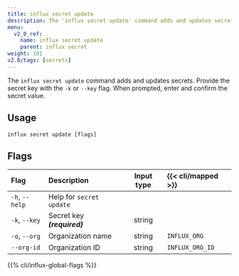 ```yaml
---
title: influx secret update
description: The 'influx secret update' command adds and updates secrets.
menu:
  v2_0_ref:
    name: influx secret update
    parent: influx secret
weight: 101
v2.0/tags: [secrets]
---
```


The `influx secret update` command adds and updates secrets.
Provide the secret key with the `-k` or `--key` flag.
When prompted, enter and confirm the secret value.

## Usage
```
influx secret update [flags]
```

## Flags
| Flag           | Description                 | Input type | {{< cli/mapped >}} |
|:----           |:-----------                 |:----------:|:------------------ |
| `-h`, `--help` | Help for `secret update`    |            |                    |
| `-k`, `--key`  | Secret key _**(required)**_ | string     |                    |
| `-o`, `--org`  | Organization name           | string     | `INFLUX_ORG`       |
| `--org-id`     | Organization ID             | string     | `INFLUX_ORG_ID`    |

{{% cli/influx-global-flags %}}
